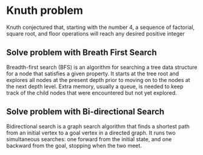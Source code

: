 # Knuth problem

Knuth conjectured that, starting with the number 4, a sequence of factorial, square root, and floor operations will reach any desired positive integer

## Solve problem with Breath First Search

Breadth-first search (BFS) is an algorithm for searching a tree data structure for a node that satisfies a given property. It starts at the tree root and explores all nodes at the present depth prior to moving on to the nodes at the next depth level. Extra memory, usually a queue, is needed to keep track of the child nodes that were encountered but not yet explored.

## Solve problem with Bi-directional Search

Bidirectional search is a graph search algorithm that finds a shortest path from an initial vertex to a goal vertex in a directed graph. It runs two simultaneous searches: one forward from the initial state, and one backward from the goal, stopping when the two meet.
